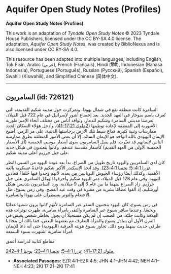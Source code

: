 # Aquifer Open Study Notes (Profiles)

**Aquifer Open Study Notes (Profiles)**

This work is an adaptation of *Tyndale Open Study Notes* © 2023 Tyndale House Publishers, licensed under the CC BY\-SA 4\.0 license. The adaptation, *Aquifer Open Study Notes*, was created by BiblioNexus and is also licensed under CC BY\-SA 4\.0\.

This resource has been adapted into multiple languages, including English, Tok Pisin, Arabic (عربي), French (Français), Hindi (हिंदी), Indonesian (Bahasa Indonesia), Portuguese (Português), Russian (Русский), Spanish (Español), Swahili (Kiswahili), and Simplified Chinese (简体中文).



--------------------------------

## السامريون (id: 726121)

 السامرة كانت منطقة تقع في شمال يهوذا، وتمركزت حول مدينة شكيم القديمة، التي تُعرف باسم سوخار في العهد الجديد. بعد إخضاع أشور لإسرائيل في عام 722 قبل الميلاد، تعرضتا مدينتي السامرة وشكيم للدمار. وتوافد أناس من مختلف أنحاء الإمبراطورية الآشورية إلى المنطقة لإعادة توطينها ([2ملوك 17:21–41](https://ref.ly/2Kgs17:21-2Kgs17:41)). وأدخل هؤلاء السكان الجدد ممارسات وثنية كثيرة، فذاع سيط تلك الأرض برجاستها الدينية. على مر الزمن، أصبح الإيمان اليهودي بالله الواحد هو الإيمان السائد، إلا أن بعض الأمور المتعلقة بطرق ممارسة الناس لإيمانهم قد تغيّرت. فلم يقبل السامريون سوى أسفار موسى الخمسة (أي الأسفار الخمسة الأولى من العهد القديم) كأسفار مقدسة عندهم، وكانوا يتعبدون في هيكل جديد على جبل جرزيم أعلى مدينة شكيم.

كان لدى السامريين واليهود تاريخ طويل من الصراع، بدأ بعد عودة اليهود من السبي (انظر [عزرا 4:1–5](https://ref.ly/Ezra4:1-Ezra4:5)؛ [نحميا 4:1–23](https://ref.ly/Neh4:1-Neh4:23)). وقد اتخذ الإسكندر الأكبر شكيم قاعدةً عسكرية بالغة الأهمية، وكذلك أيضًا رؤساء الجيوش اليونانيين مِن بعده، لأنهم وجدوا فيها حُلفاءً مُعادين لليهود. وفي عام 128 قبل الميلاد، دمر اليهود شكيم وأحرقوا الهيكل السامري على جبل جرزّيم. زاد الصراع بينهما ما بين عام 6 إلى 9 ميلادية، ورد السامريون بتدنيس هيكل أورشليم، إذ ألقوا عظامًا بشرية من مقبرة في وقت عيد الفصح. وفي زمن يسوع، ظل الاحتدام والتوتر يسيطران على يهوذا والسامرة.

في زمن يسوع، كان اليهود يتجنبون السفر عبر السامرة لأنهم كانوا يرون شعبها عدائيًا ونجسًا. وعندما سافر يسوع عبر السامرة والتقى بامرأة سامرية، ظهرت توترات هذه العِلاقة وكانت جليّة. من الصعب إن لم يكن مستحيلًا أن يجول بخاطر شخص يعيش في القرن الأول أن يتبادل يسوع والمرأة التعارف مع بعضهما البعض، فمَا بالك أن يتجاذبا طرفي حديث بينهما.ومع ذلك، تجاوز يسوع هويته العرقية (اليهودية) حتى أنه دعا للإيمان امرأة سامرية اشتهرت بسوء السمعة.

مقاطع كتابية لدراسة أعمق

[2ملوك 17:21–41](https://ref.ly/2Kgs17:21-2Kgs17:41)؛ [عزرا 4:1–5](https://ref.ly/Ezra4:1-Ezra4:5)؛ [نحميا 4:1–23](https://ref.ly/Neh4:1-Neh4:23)؛ [يوحنا 4:1–42\.](https://ref.ly/John4:1-John4:42)

* **Associated Passages:** EZR 4:1–EZR 4:5; JHN 4:1–JHN 4:42; NEH 4:1–NEH 4:23; 2KI 17:21–2KI 17:41


